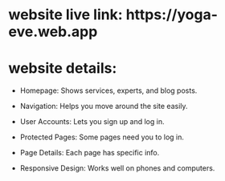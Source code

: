 <h1>website live  link: 
  https://yoga-eve.web.app </h1>


<h1>  website details:</h1>
  
-    Homepage: Shows services, experts, and blog posts.

 -   Navigation: Helps you move around the site easily.

 -   User Accounts: Lets you sign up and log in.

 -   Protected Pages: Some pages need you to log in.

  -  Page Details: Each page has specific info.

   - Responsive Design: Works well on phones and computers.




